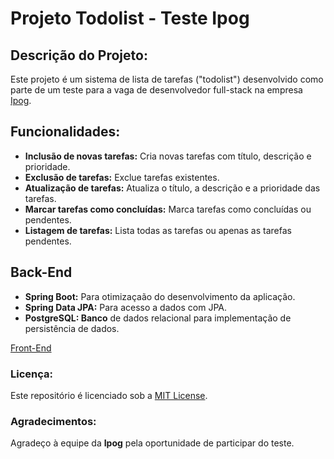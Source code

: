 # Projeto Todolist - Teste Ipog

## Descrição do Projeto:
Este projeto é um sistema de lista de tarefas ("todolist") desenvolvido como parte de um teste para a vaga de desenvolvedor full-stack na empresa [Ipog](https://ipog.edu.br/).

## Funcionalidades:

- **Inclusão de novas tarefas:** Cria novas tarefas com título, descrição e prioridade.
- **Exclusão de tarefas:** Exclue tarefas existentes.
- **Atualização de tarefas:** Atualiza o título, a descrição e a prioridade das tarefas.
- **Marcar tarefas como concluídas:** Marca tarefas como concluídas ou pendentes.
- **Listagem de tarefas:** Lista todas as tarefas ou apenas as tarefas pendentes.

## Back-End

- **Spring Boot:** Para otimizaçaão do desenvolvimento da aplicação.
- **Spring Data JPA:** Para acesso a dados com JPA.
- **PostgreSQL: Banco** de dados relacional para implementação de persistência de dados.

[Front-End]()

### Licença:
Este repositório é licenciado sob a [MIT License](LICENSE).

### Agradecimentos:

Agradeço à equipe da **Ipog** pela oportunidade de participar do teste.

